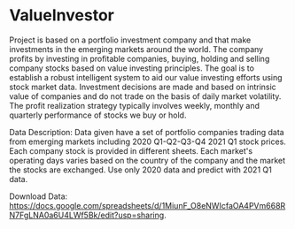 # ValueInvestor

Project is based on  a portfolio investment company and that make investments in the emerging markets around the world. The company profits by investing in profitable companies, buying, holding and selling company stocks based on value investing principles.
The goal is to establish a robust intelligent system to aid our value investing efforts using stock market data. Investment decisions are made and based on intrinsic value of companies and do not trade on the basis of daily market volatility. The profit realization strategy typically involves weekly, monthly and quarterly performance of stocks we buy or hold.


Data Description:
Data given have a set of portfolio companies trading data from emerging markets including 2020 Q1-Q2-Q3-Q4 2021 Q1 stock prices. Each company stock is provided in different sheets. Each market's operating days varies based on the country of the company and the market the stocks are exchanged. Use only 2020 data and predict with 2021 Q1 data.

Download Data:
https://docs.google.com/spreadsheets/d/1MiunF_O8eNWIcfaOA4PVm668RN7FgLNA0a6U4LWf5Bk/edit?usp=sharing.




